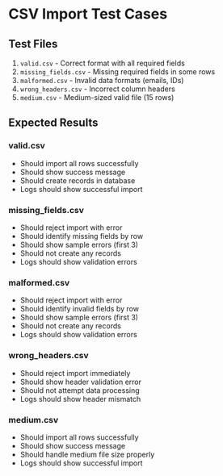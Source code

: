 # CSV Import Test Cases

## Test Files
1. `valid.csv` - Correct format with all required fields
2. `missing_fields.csv` - Missing required fields in some rows
3. `malformed.csv` - Invalid data formats (emails, IDs)
4. `wrong_headers.csv` - Incorrect column headers
5. `medium.csv` - Medium-sized valid file (15 rows)

## Expected Results

### valid.csv
- Should import all rows successfully
- Should show success message
- Should create records in database
- Logs should show successful import

### missing_fields.csv
- Should reject import with error
- Should identify missing fields by row
- Should show sample errors (first 3)
- Should not create any records
- Logs should show validation errors

### malformed.csv
- Should reject import with error
- Should identify invalid fields by row
- Should show sample errors (first 3)
- Should not create any records
- Logs should show validation errors

### wrong_headers.csv
- Should reject import immediately
- Should show header validation error
- Should not attempt data processing
- Logs should show header mismatch

### medium.csv
- Should import all rows successfully
- Should show success message
- Should handle medium file size properly
- Logs should show successful import